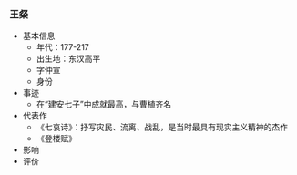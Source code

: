 ### 王粲
- 基本信息
	- 年代：177-217
	- 出生地：东汉高平
	- 字仲宣
	- 身份
- 事迹
	- 在“建安七子”中成就最高，与曹植齐名
- 代表作
	- 《七哀诗》：抒写灾民、流离、战乱，是当时最具有现实主义精神的杰作
	- 《登楼赋》
- 影响
- 评价